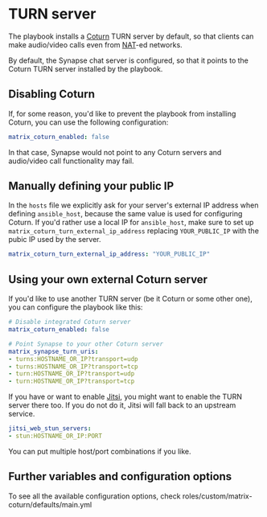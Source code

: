 # TURN server

The playbook installs a [Coturn](https://github.com/coturn/coturn) TURN server by default, so that clients can make audio/video calls even from [NAT](https://en.wikipedia.org/wiki/Network_address_translation)-ed networks.

By default, the Synapse chat server is configured, so that it points to the Coturn TURN server installed by the playbook.


## Disabling Coturn

If, for some reason, you'd like to prevent the playbook from installing Coturn, you can use the following configuration:

```yaml
matrix_coturn_enabled: false
```

In that case, Synapse would not point to any Coturn servers and audio/video call functionality may fail.

## Manually defining your public IP
In the `hosts` file we explicitly ask for your server's external IP address when defining `ansible_host`, because the same value is used for configuring Coturn.
If you'd rather use a local IP for `ansible_host`, make sure to set up `matrix_coturn_turn_external_ip_address` replacing `YOUR_PUBLIC_IP` with the pubic IP used by the server.

```yaml
matrix_coturn_turn_external_ip_address: "YOUR_PUBLIC_IP"
```

## Using your own external Coturn server

If you'd like to use another TURN server (be it Coturn or some other one), you can configure the playbook like this:

```yaml
# Disable integrated Coturn server
matrix_coturn_enabled: false

# Point Synapse to your other Coturn server
matrix_synapse_turn_uris:
- turns:HOSTNAME_OR_IP?transport=udp
- turns:HOSTNAME_OR_IP?transport=tcp
- turn:HOSTNAME_OR_IP?transport=udp
- turn:HOSTNAME_OR_IP?transport=tcp
```

If you have or want to enable [Jitsi](configuring-playbook-jitsi.md), you might want to enable the TURN server there too.
If you do not do it, Jitsi will fall back to an upstream service.

```yaml
jitsi_web_stun_servers:
- stun:HOSTNAME_OR_IP:PORT
```
You can put multiple host/port combinations if you like.

## Further variables and configuration options
To see all the available configuration options, check roles/custom/matrix-coturn/defaults/main.yml 
